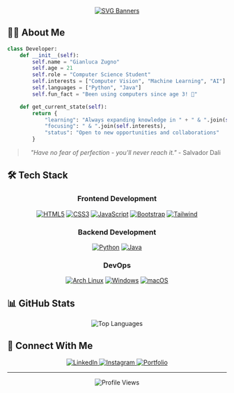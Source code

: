 <div align="center">
  
[![SVG Banners](https://svg-banners.vercel.app/api?type=typeWriter&text1=Gianluca%20Zugno&width=800&height=400)](https://github.com/Akshay090/svg-banners)

</div>

## 👨‍💻 About Me

```python
class Developer:
    def __init__(self):
        self.name = "Gianluca Zugno"
        self.age = 21
        self.role = "Computer Science Student"
        self.interests = ["Computer Vision", "Machine Learning", "AI"]
        self.languages = ["Python", "Java"]
        self.fun_fact = "Been using computers since age 3! 🚀"

    def get_current_state(self):
        return {
            "learning": "Always expanding knowledge in " + " & ".join(self.languages),
            "focusing": " & ".join(self.interests),
            "status": "Open to new opportunities and collaborations"
        }
```

<div align="center">

> *"Have no fear of perfection - you'll never reach it."* - Salvador Dali

</div>

## 🛠️ Tech Stack

<div align="center">

### Frontend Development
[![HTML5](https://img.shields.io/badge/HTML5-E34F26?style=for-the-badge&logo=html5&logoColor=white)](https://www.w3.org/html/)
[![CSS3](https://img.shields.io/badge/CSS3-1572B6?style=for-the-badge&logo=css3&logoColor=white)](https://www.w3.org/css/)
[![JavaScript](https://img.shields.io/badge/JavaScript-F7DF1E?style=for-the-badge&logo=javascript&logoColor=black)](https://www.javascript.com/)
[![Bootstrap](https://img.shields.io/badge/Bootstrap-563D7C?style=for-the-badge&logo=bootstrap&logoColor=white)](https://getbootstrap.com/)
[![Tailwind](https://img.shields.io/badge/Tailwind_CSS-grey?style=for-the-badge&logo=tailwind-css&logoColor=38B2AC)](https://tailwindcss.com/)

### Backend Development
[![Python](https://img.shields.io/badge/Python-3776AB?style=for-the-badge&logo=python&logoColor=white)](https://www.python.org/)
[![Java](https://img.shields.io/badge/Java-ED8B00?style=for-the-badge&logo=openjdk&logoColor=white)](https://www.java.com/)

### DevOps
[![Arch Linux](https://img.shields.io/badge/Arch_Linux-1793D1?style=for-the-badge&logo=arch-linux&logoColor=white)](https://archlinux.org/)
[![Windows](https://img.shields.io/badge/Windows-0078D6?style=for-the-badge&logo=windows&logoColor=white)](https://www.microsoft.com/windows)
[![macOS](https://img.shields.io/badge/macOS-000000?style=for-the-badge&logo=apple&logoColor=white)](https://www.apple.com/macos/)


</div>

## 📊 GitHub Stats

<div align="center">
  

![Top Languages](https://github-readme-stats.vercel.app/api/top-langs/?username=gianlz&layout=compact&theme=radical)

</div>

## 🤝 Connect With Me

<div align="center">
  <a href="https://linkedin.com/in/gianlucazugno" target="_blank">
    <img src="https://img.shields.io/badge/LinkedIn-0077B5?style=for-the-badge&logo=linkedin&logoColor=white" alt="LinkedIn"/>
  </a>
  <a href="https://instagram.com/G1anzzz" target="_blank">
    <img src="https://img.shields.io/badge/Instagram-E4405F?style=for-the-badge&logo=instagram&logoColor=white" alt="Instagram"/>
  </a>
  <a href="https://gianlz.github.io/Portifolio/" target="_blank">
    <img src="https://img.shields.io/badge/Portfolio-000000?style=for-the-badge&logo=About.me&logoColor=white" alt="Portfolio"/>
  </a>
</div>

---

<div align="center">
  
![Profile Views](https://komarev.com/ghpvc/?username=gianlz&color=blueviolet&style=flat-square)

</div>
